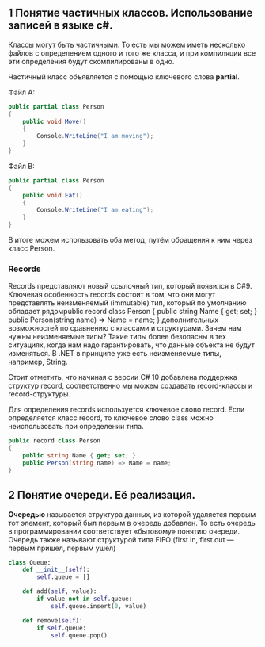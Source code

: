 ## 1 Понятие частичных классов. Использование записей в языке c#.

Классы могут быть частичными. То есть мы можем иметь несколько файлов с определением одного и того же класса, и при компиляции все эти определения будут скомпилированы в одно.

Частичный класс объявляется с помощью ключевого слова **partial**.

Файл А:

```cs
public partial class Person
{
    public void Move()
    {
        Console.WriteLine("I am moving");
    }
}
```

Файл B:

```cs
public partial class Person
{
    public void Eat()
    {
        Console.WriteLine("I am eating");
    }
}
```

В итоге можем использовать оба метод, путём обращения к ним через класс Person.

### Records

Records представляют новый ссылочный тип, который появился в C#9. Ключевая особенность records состоит в том, что они могут представлять неизменяемый (immutable) тип, который по умолчанию обладает рядомpublic record class Person
{
public string Name { get; set; }
public Person(string name) => Name = name;
} дополнительных возможностей по сравнению с классами и структурами. Зачем нам нужны неизменяемые типы? Такие типы более безопасны в тех ситуациях, когда нам надо гарантировать, что данные объекта не будут изменяться. В .NET в принципе уже есть неизменяемые типы, например, String.

Стоит отметить, что начиная с версии C# 10 добавлена поддержка структур record, соответственно мы можем создавать record-классы и record-структуры.

Для определения records используется ключевое слово record. Если определяется класс record, то ключевое слово class можно неиспользовать при определении типа.

```cs
public record class Person
{
    public string Name { get; set; }
    public Person(string name) => Name = name;
}
```

## 2 Понятие очереди. Её реализация.


**Очередью** называется структура данных, из которой удаляется первым тот элемент, который был первым в очередь добавлен. То есть очередь в программировании соответствует «бытовому» понятию очереди. Очередь также называют структурой типа FIFO (first in, first out — первым пришел, первым ушел)

```python
class Queue:
    def __init__(self):
        self.queue = []

    def add(self, value):
        if value not in self.queue:
            self.queue.insert(0, value)

    def remove(self):
        if self.queue:
            self.queue.pop()
```